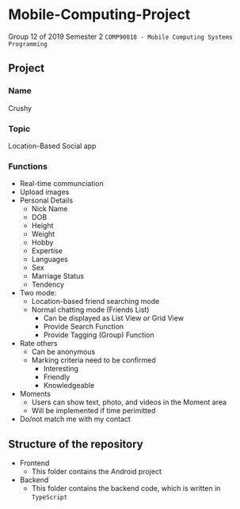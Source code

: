 # Mobile-Computing-Project
Group 12 of 2019 Semester 2 `COMP90018 - Mobile Computing Systems Programming`

## Project
### Name
Crushy

### Topic
Location-Based Social app

### Functions
- Real-time communciation
- Upload images
- Personal Details
    - Nick Name
    - DOB
    - Height
    - Weight
    - Hobby
    - Expertise
    - Languages
    - Sex
    - Marriage Status
    - Tendency
- Two mode:
    - Location-based friend searching mode
    - Normal chatting mode (Friends List)
        - Can be displayed as List View or Grid View
        - Provide Search Function
        - Provide Tagging (Group) Function
- Rate others
    - Can be anonymous 
    - Marking criteria need to be confirmed
        - Interesting
        - Friendly
        - Knowledgeable
- Moments
    - Users can show text, photo, and videos in the Moment area
    - Will be implemented if time perimitted
- Do/not match me with my contact


## Structure of the repository
- Frontend
    - This folder contains the Android project
- Backend
    - This folder contains the backend code, which is written in `TypeScript`